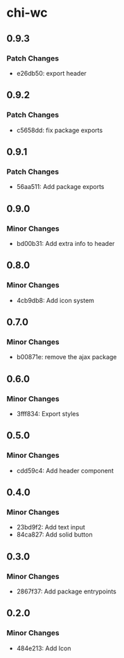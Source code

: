 # chi-wc

## 0.9.3

### Patch Changes

- e26db50: export header

## 0.9.2

### Patch Changes

- c5658dd: fix package exports

## 0.9.1

### Patch Changes

- 56aa511: Add package exports

## 0.9.0

### Minor Changes

- bd00b31: Add extra info to header

## 0.8.0

### Minor Changes

- 4cb9db8: Add icon system

## 0.7.0

### Minor Changes

- b00871e: remove the ajax package

## 0.6.0

### Minor Changes

- 3fff834: Export styles

## 0.5.0

### Minor Changes

- cdd59c4: Add header component

## 0.4.0

### Minor Changes

- 23bd9f2: Add text input
- 84ca827: Add solid button

## 0.3.0

### Minor Changes

- 2867f37: Add package entrypoints

## 0.2.0

### Minor Changes

- 484e213: Add Icon
